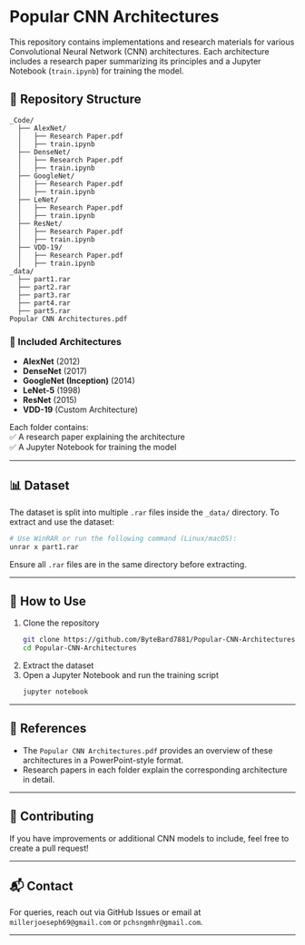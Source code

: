 # Popular CNN Architectures

This repository contains implementations and research materials for various Convolutional Neural Network (CNN) architectures. Each architecture includes a research paper summarizing its principles and a Jupyter Notebook (`train.ipynb`) for training the model.

## 📂 Repository Structure

```
_Code/
  ├── AlexNet/
  │   ├── Research Paper.pdf
  │   ├── train.ipynb
  ├── DenseNet/
  │   ├── Research Paper.pdf
  │   ├── train.ipynb
  ├── GoogleNet/
  │   ├── Research Paper.pdf
  │   ├── train.ipynb
  ├── LeNet/
  │   ├── Research Paper.pdf
  │   ├── train.ipynb
  ├── ResNet/
  │   ├── Research Paper.pdf
  │   ├── train.ipynb
  ├── VDD-19/
  │   ├── Research Paper.pdf
  │   ├── train.ipynb
_data/
  ├── part1.rar
  ├── part2.rar
  ├── part3.rar
  ├── part4.rar
  ├── part5.rar
Popular CNN Architectures.pdf
```

### 📌 Included Architectures

- **AlexNet** (2012)
- **DenseNet** (2017)
- **GoogleNet (Inception)** (2014)
- **LeNet-5** (1998)
- **ResNet** (2015)
- **VDD-19** (Custom Architecture)

Each folder contains:  
✅ A research paper explaining the architecture  
✅ A Jupyter Notebook for training the model

---

## 📊 Dataset

The dataset is split into multiple `.rar` files inside the `_data/` directory. To extract and use the dataset:

```sh
# Use WinRAR or run the following command (Linux/macOS):
unrar x part1.rar
```

Ensure all `.rar` files are in the same directory before extracting.

---

## 🚀 How to Use

1. Clone the repository
   ```sh
   git clone https://github.com/ByteBard7881/Popular-CNN-Architectures.git
   cd Popular-CNN-Architectures
   ```
2. Extract the dataset
3. Open a Jupyter Notebook and run the training script
   ```sh
   jupyter notebook
   ```

---

## 📜 References

- The `Popular CNN Architectures.pdf` provides an overview of these architectures in a PowerPoint-style format.
- Research papers in each folder explain the corresponding architecture in detail.

---

## 🤝 Contributing

If you have improvements or additional CNN models to include, feel free to create a pull request!

---

## 📬 Contact

For queries, reach out via GitHub Issues or email at `millerjoeseph69@gmail.com` or `pchsngmhr@gmail.com`.

---
